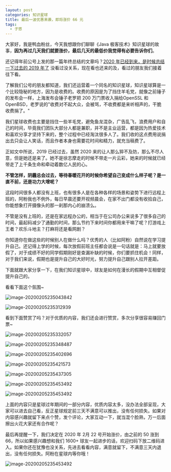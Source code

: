 ```yaml
---
layout: post
categories: 知识星球
title: 最后一波优惠来袭，即将涨价 66 元
tags:
  - 子悠
---
```


大家好，我是鸭血粉丝，今天我想跟你们聊聊《Java 极客技术》知识星球的故事，**因为再过几天我们就要涨价，最后几天的最低价我觉得有必要告诉你们**。

还记得年前公号上发的那一篇年终总结的文章吗？[2020 年已经到来，是时候总结一下过去的 2019 年了](https://mp.weixin.qq.com/s?__biz=MzU3NzczMTAzMg==&mid=2247486459&idx=1&sn=090ec2768fbbdf7cd38a2961d49842ac&chksm=fd016b4cca76e25ab97979342d794fc440d354b9ccbd4db481aa897dbcd82b7112fda0f10201&token=2000701549&lang=zh_CN#rd) 没看过没关系，现在看也还来的及，看过的朋友我们接着往下看。

<!--more-->

了解我们公号的朋友都知道，我们还运营着一个同名的知识星球，知识星球算是一个比较隐秘的地方，因为是收费的。收费的原因是为了挡住羊毛党，就像之前锤子的发布会一样，上海发布会锤子老罗把 200 万门票收入捐给OpenSSL 和 OpenBSD，老罗说的"收费对不起大众，会被骂，不收费都是来听相声的，干脆收费捐了。" 

我们星球收费也主要是挡住一些羊毛党，避免鱼龙混杂，广告乱飞，浪费用户和自己的时间，毕竟我们团队大部分人都是兼职，并不是主业运营，都是因为热爱技术和喜欢分享才坚持下来的，整个过程中已经淘汰很多人了。我们收的这点费用说捐出去只会让人笑话，而且作者本身也需要花时间和精力，就充当稿费了。

正如文中所说，2019 已经过去，虽然 2020 来的让人那么猝不及防，那么不尽人意，但是她还是来了。她不是徐志摩走的时候不带走一片云彩，她来的时候就已经带走了上千条生命和牵动着数亿人民的心。

**不管怎样，阴霾总会过去，等待春暖花开的时候你希望自己变成什么样子呢？是一直不前，还是功力大增呢？**

这段时间很多人都没有上班，也有很多人是在各种各样的场景和姿势下进行远程上班的，阿粉我也不例外，每日早晨还要开视频晨会，在家不出门都没有收拾自己，你能想象打开摄像头的那一刹那内心的崩溃么。

不管是没有上班的，还是在家远程办公的，相当于在公司办公来说多了很多自己的时间，最起码减少了通勤的时间，那么节约下来时间你都用来干嘛了呢？打游戏上王者？欢乐斗地主？打麻将还是看网剧？

你知道你在做这些的时候别人在做什么吗？优秀的人（比如阿粉）自然说在学习提升自己。还记得上学的时候，每次放假前班主任都会说是一句话就是：马上就要放假了，对于成绩不好的同学假期刚好是查漏补缺的时候，你们要抓住机会！同样，对于我们来说，假期也是提升自己的大好时光，努力提升自己跟别人拉开差距。

下面就跟大家分享一下，在我们知识星球中，球友是如何在漫长的假期中互相督促提升自己的。

看看下面这个氛围~ 

![image-20200205235043842](http://www.justdojava.com/assets/images/2019/java/image_ziyou/020501.png)

![image-20200205235312939](http://www.justdojava.com/assets/images/2019/java/image_ziyou/020502.png)



看到下面赞赏了吗？对于优质的内容，我们还会进行赞赏，多次分享很容易赚回门票~

![image-20200205235332057](http://www.justdojava.com/assets/images/2019/java/image_ziyou/020503.png)

![image-20200205235348487](http://www.justdojava.com/assets/images/2019/java/image_ziyou/020504.png)

![image-20200205235402696](http://www.justdojava.com/assets/images/2019/java/image_ziyou/020505.png)

![image-20200205235421573](http://www.justdojava.com/assets/images/2019/java/image_ziyou/020506.png)

![image-20200205235437305](http://www.justdojava.com/assets/images/2019/java/image_ziyou/020507.png)

![image-20200205235453492](http://www.justdojava.com/assets/images/2019/java/image_ziyou/020508.png)

![image-20200205235453492](http://www.justdojava.com/assets/images/2019/java/image_ziyou/020509.png)

上面的内容只是星球过年期间的一部分内容，优质内容太多，没办法全部呈现，大家可以进去自己看，反正星球规定前三天不满意可以推出，没有任何损失。如果对内容感兴趣就留下来点个赞，发个评论，大家互动一下，就当混个脸熟，万一后面擦出火花大家还有合作呢？

最后再提醒一下，我们决定在 2020 年 2月 22 号开始涨价，由之前的 50 涨到 66，所以如果感兴趣想和我们 1600+ 球友一起进步的话，欢迎扫码下放二维码进入。如果你还在犹豫也没关系，先进去看看内容，满意就留下，不满意三天内退出，没有任何损失。阿粉在星球内等你哦！

![image-20200205235453492](http://www.justdojava.com/assets/images/2019/java/image_ziyou/子悠-知识星球.png)
